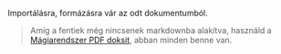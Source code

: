 Importálásra, formázásra vár az odt dokumentumból.

> Amíg a fentiek még nincsenek markdownba alakítva, használd a [Mágiarendszer PDF doksit](https://github.com/kaktusztea/km100/blob/master/km100_07_magia__main.pdf?raw=true), abban minden benne van.

